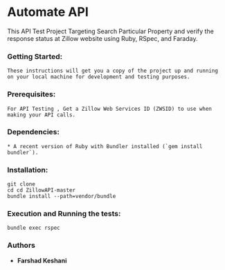 # Automate API
This API Test Project Targeting Search Particular Property and verify the response status at Zillow website using Ruby, RSpec, and Faraday.

### Getting Started:
```
These instructions will get you a copy of the project up and running on your local machine for development and testing purposes.
```

### Prerequisites:
```
For API Testing , Get a Zillow Web Services ID (ZWSID) to use when making your API calls.
```

### Dependencies:
```
* A recent version of Ruby with Bundler installed (`gem install bundler`).
```

### Installation:
```
git clone 
cd cd ZillowAPI-master
bundle install --path=vendor/bundle
```

### Execution and Running the tests:
```
bundle exec rspec
```

### Authors

* **Farshad Keshani** 


